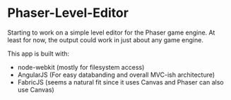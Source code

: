 Phaser-Level-Editor
===================
Starting to work on a simple level editor for the Phaser game engine.
At least for now, the output could work in just about any game engine.

This app is built with: 

- node-webkit (mostly for filesystem access)
- AngularJS (For easy databanding and overall MVC-ish architecture)
- FabricJS (seems a natural fit since it uses Canvas and Phaser can also use Canvas)